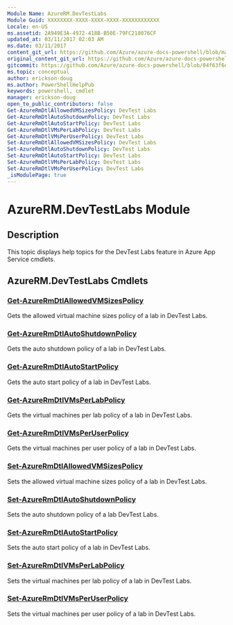```yaml
---
Module Name: AzureRM.DevTestLabs
Module Guid: XXXXXXXX-XXXX-XXXX-XXXX-XXXXXXXXXXXX
Locale: en-US
ms.assetid: 2A949E3A-4972-418B-B50E-79FC218076CF
updated_at: 03/11/2017 02:03 AM
ms.date: 03/11/2017
content_git_url: https://github.com/Azure/azure-docs-powershell/blob/master/azureps-cmdlets-docs/ResourceManager/AzureRM.DevTestLabs/v2.7.0/AzureRM.DevTestLabs.md
original_content_git_url: https://github.com/Azure/azure-docs-powershell/blob/master/azureps-cmdlets-docs/ResourceManager/AzureRM.DevTestLabs/v2.7.0/AzureRM.DevTestLabs.md
gitcommit: https://github.com/Azure/azure-docs-powershell/blob/04f63f6e685743ace2c57eb157574e34e8610b1c
ms.topic: conceptual
author: erickson-doug
ms.author: PowerShellHelpPub
keywords: powershell, cmdlet
manager: erickson-doug
open_to_public_contributors: false
Get-AzureRmDtlAllowedVMSizesPolicy: DevTest Labs
Get-AzureRmDtlAutoShutdownPolicy: DevTest Labs
Get-AzureRmDtlAutoStartPolicy: DevTest Labs
Get-AzureRmDtlVMsPerLabPolicy: DevTest Labs
Get-AzureRmDtlVMsPerUserPolicy: DevTest Labs
Set-AzureRmDtlAllowedVMSizesPolicy: DevTest Labs
Set-AzureRmDtlAutoShutdownPolicy: DevTest Labs
Set-AzureRmDtlAutoStartPolicy: DevTest Labs
Set-AzureRmDtlVMsPerLabPolicy: DevTest Labs
Set-AzureRmDtlVMsPerUserPolicy: DevTest Labs
_isModulePage: true
---
```


# AzureRM.DevTestLabs Module
## Description
This topic displays help topics for the DevTest Labs feature in Azure App Service cmdlets.

## AzureRM.DevTestLabs Cmdlets
### [Get-AzureRmDtlAllowedVMSizesPolicy](Get-AzureRmDtlAllowedVMSizesPolicy.md)
Gets the allowed virtual machine sizes policy of a lab in DevTest Labs.

### [Get-AzureRmDtlAutoShutdownPolicy](Get-AzureRmDtlAutoShutdownPolicy.md)
Gets the auto shutdown policy of a lab in DevTest Labs.

### [Get-AzureRmDtlAutoStartPolicy](Get-AzureRmDtlAutoStartPolicy.md)
Gets the auto start policy of a lab in DevTest Labs.

### [Get-AzureRmDtlVMsPerLabPolicy](Get-AzureRmDtlVMsPerLabPolicy.md)
Gets the virtual machines per lab policy of a lab in DevTest Labs.

### [Get-AzureRmDtlVMsPerUserPolicy](Get-AzureRmDtlVMsPerUserPolicy.md)
Gets the virtual machines per user policy of a lab in DevTest Labs.

### [Set-AzureRmDtlAllowedVMSizesPolicy](Set-AzureRmDtlAllowedVMSizesPolicy.md)
Sets the allowed virtual machine sizes policy of a lab in DevTest Labs.

### [Set-AzureRmDtlAutoShutdownPolicy](Set-AzureRmDtlAutoShutdownPolicy.md)
Sets the auto shutdown policy of a lab DevTest Labs.

### [Set-AzureRmDtlAutoStartPolicy](Set-AzureRmDtlAutoStartPolicy.md)
Sets the auto start policy of a lab in DevTest Labs.

### [Set-AzureRmDtlVMsPerLabPolicy](Set-AzureRmDtlVMsPerLabPolicy.md)
Sets the virtual machines per lab policy of a lab in DevTest Labs.

### [Set-AzureRmDtlVMsPerUserPolicy](Set-AzureRmDtlVMsPerUserPolicy.md)
Sets the virtual machines per user policy of a lab in DevTest Labs.

